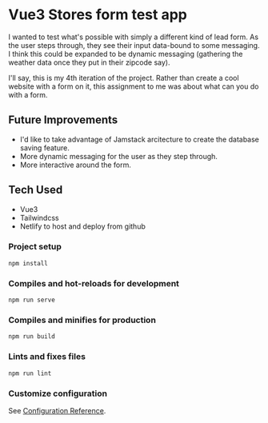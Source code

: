 # Vue3 Stores form test app

I wanted to test what's possible with simply a different kind of lead form. As the user steps through, they see their input data-bound to some messaging. I think this could be expanded to be dynamic messaging (gathering the weather data once they put in their zipcode say).

I'll say, this is my 4th iteration of the project. Rather than create a cool website with a form on it, this assignment to me was about what can you do with a form.

## Future Improvements
- I'd like to take advantage of Jamstack arcitecture to create the database saving feature.
- More dynamic messaging for the user as they step through.
- More interactive around the form.

## Tech Used
- Vue3
- Tailwindcss
- Netlify to host and deploy from github

### Project setup
```
npm install
```

### Compiles and hot-reloads for development
```
npm run serve
```

### Compiles and minifies for production
```
npm run build
```

### Lints and fixes files
```
npm run lint
```

### Customize configuration
See [Configuration Reference](https://cli.vuejs.org/config/).
